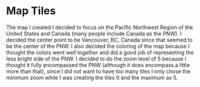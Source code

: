 # Map Tiles
The map I created I decided to focus on the Pacific Northwest Region of the United States and Canada (many people include Canada as the PNW). I decided the center point to be Vancouver, BC, Canada since that seemed to be the center of the PNW. I also decided the coloring of the map because I thought the colors went well together and did a good job of representing the less bright side of the PNW. I decided to do the zoom level of 5 because I thought it fully encompassed the PNW (although it does encompass a little more than that), since I did not want to have too many tiles I only chose the minimum zoom while I was creating the tiles 0 and the maximum as 5.
